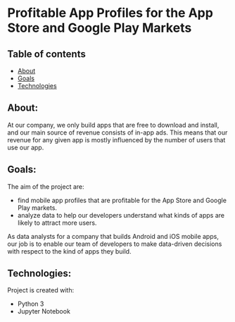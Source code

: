 # Profitable App Profiles for the App Store and Google Play Markets

## Table of contents
* [About](#about)
* [Goals](#goals)
* [Technologies](#technologies)


## About:
At our company, we only build apps that are free to download and install, and our main source of revenue consists of in-app ads. This means that our revenue for any given app is mostly influenced by the number of users that use our app.

## Goals:
The aim of the project are: 
* find mobile app profiles that are profitable for the App Store and Google Play markets. 
* analyze data to help our developers understand what kinds of apps are likely to attract more users. 

As data analysts for a company that builds Android and iOS mobile apps, our job is to enable our team of developers to make data-driven decisions with respect to the kind of apps they build.

## Technologies:
Project is created with:
* Python 3
* Jupyter Notebook

